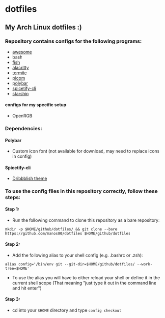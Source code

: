 # dotfiles
## My Arch Linux dotfiles :)
### Repository contains configs for the following programs:
- [awesome](https://awesomewm.org/)
- bash
- [fish](https://github.com/fish-shell/fish-shell)
- [alacritty](https://github.com/alacritty/alacritty)
- [termite](https://github.com/thestinger/termite/)
- [picom](https://github.com/yshui/picom)
- [polybar](https://github.com/polybar/polybar)
- [spicetify-cli](https://github.com/khanhas/spicetify-cli)
- [starship](https://github.com/starship/starship)
#### configs for my specific setup
- OpenRGB
### Dependencies:
#### Polybar
- Custom icon font (not available for download, may need to replace icons in config)
#### Spicetify-cli
- [Dribbblish theme](https://github.com/morpheusthewhite/spicetify-themes/tree/master/Dribbblish)
### To use the config files in this repository correctly, follow these steps:
#### Step 1:
- Run the following command to clone this repository as a bare repository:

``mkdir -p $HOME/github/dotfiles/ && git clone --bare https://github.com/manos00/dotfiles $HOME/github/dotfiles``
#### Step 2:
- Add the following alias to your shell config (e.g. .bashrc or .zsh):

``alias config='/bin/env git --git-dir=$HOME/github/dotfiles/ --work-tree=$HOME'``
- To use the alias you will have to either reload your shell or define it in the current shell scope (That meaning "just type it out in the command line and hit enter")
#### Step 3:
- cd into your ``$HOME`` directory and type ``config checkout``
